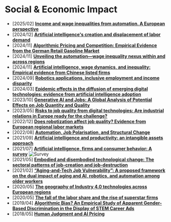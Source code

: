 # **Social & Economic Impact**
- [2025/02] **[Income and wage inequalities from automation. A European perspective](https://link.springer.com/article/10.1007/s10037-025-00225-3)** 
- [2024/12] **[Artificial intelligence's creation and displacement of labor demand](https://www.sciencedirect.com/science/article/abs/pii/S004016252400622X)**
- [2024/11] **[Algorithmic Pricing and Competition: Empirical Evidence from the German Retail Gasoline Market](https://www.journals.uchicago.edu/doi/abs/10.1086/726906)**
- [2024/11] **[Unveiling the automation—wage inequality nexus within and across regions](https://link.springer.com/article/10.1007/s00168-024-01317-7)** 
- [2024/11] **[Artificial intelligence, wage dynamics, and inequality: Empirical evidence from Chinese listed firms](https://www.sciencedirect.com/science/article/abs/pii/S1059056024007317)**
- [2024/09] **[Robotics applications, inclusive employment and income disparity](https://www.sciencedirect.com/science/article/abs/pii/S0160791X24001696)** 
- [2024/03] **[Epidemic effects in the diffusion of emerging digital technologies: evidence from artificial intelligence adoption](https://www.sciencedirect.com/science/article/pii/S0048733323002019)**
- [2023/10] **[Generative AI and Jobs: A Global Analysis of Potential Effects on Job Quantity and Quality](https://papers.ssrn.com/sol3/papers.cfm?abstract_id=4584219)**
- [2023/05] **[Risks to job quality from digital technologies: Are industrial relations in Europe ready for the challenge?](https://journals.sagepub.com/doi/full/10.1177/09596801231178904)**
- [2022/12] **[Does robotization affect job quality? Evidence from European regional labor markets](https://onlinelibrary.wiley.com/doi/full/10.1111/irel.12324)**
- [2022/08] **[Automation, Job Polarisation, and Structural Change](https://www.sciencedirect.com/science/article/abs/pii/S0167268122001846)**
- [2021/09] **[Artificial intelligence and productivity: an intangible assets approach](https://academic.oup.com/oxrep/article/37/3/435/6374681)**
- [2021/07] **[Artificial intelligence, firms and consumer behavior: A survey](https://onlinelibrary.wiley.com/doi/10.1111/joes.12455)** ![Survey](https://img.shields.io/badge/Survey-87b800)
- [2021/05] **[Embodied and disembodied technological change: The sectoral patterns of job-creation and job-destruction](https://www.sciencedirect.com/science/article/abs/pii/S0048733321000032)**
- [2021/02] **[“Aging-and-Tech Job Vulnerability”: A proposed framework on the dual impact of aging and AI, robotics, and automation among older workers](https://journals.sagepub.com/doi/10.1177/2041386621992105)**
- [2020/05] **[The geography of Industry 4.0 technologies across European regions](https://www.tandfonline.com/doi/full/10.1080/00343404.2021.1884216)**
- [2020/05] **[The fall of the labor share and the rise of superstar firms](https://academic.oup.com/qje/article-abstract/135/2/645/5721266)**
- [2019/04] **[Algorithmic Bias? An Empirical Study of Apparent Gender-Based Discrimination in the Display of STEM Career Ads](https://pubsonline.informs.org/doi/10.1287/mnsc.2018.3093)** 
- [2018/05] **[Human Judgment and AI Pricing](https://www.aeaweb.org/articles?id=10.1257/pandp.20181022)**

